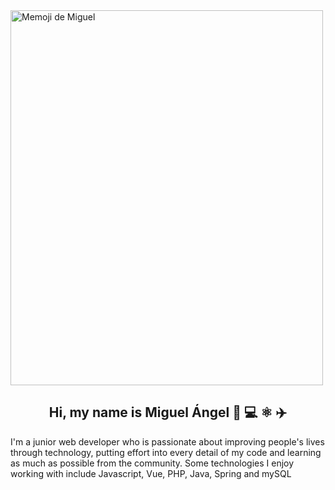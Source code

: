 

<!--
**miguelsalvadorrguez85/miguelsalvadorrguez85** is a ✨ _special_ ✨ repository because its `README.md` (this file) appears on your GitHub profile.

Here are some ideas to get you started:

- 🔭 I’m currently working on ...
- 🌱 I’m currently learning ...
- 👯 I’m looking to collaborate on ...
- 🤔 I’m looking for help with ...
- 💬 Ask me about ...
- 📫 How to reach me: ...
- 😄 Pronouns: ...
- ⚡ Fun fact: ...
-->

<img src="https://i.ibb.co/CHrD5S6/memoji.png" alt="Memoji de Miguel" width="500" height="600">

<h2 align="center">Hi, my name is Miguel Ángel 👋 💻 ⚛️ ✈️ </h2>

<p>I'm a junior web developer who is passionate about improving people's lives through technology, putting effort into every detail of my code and learning as much as possible from the community. Some technologies I enjoy working with include Javascript, Vue, PHP, Java, Spring and mySQL</p>
